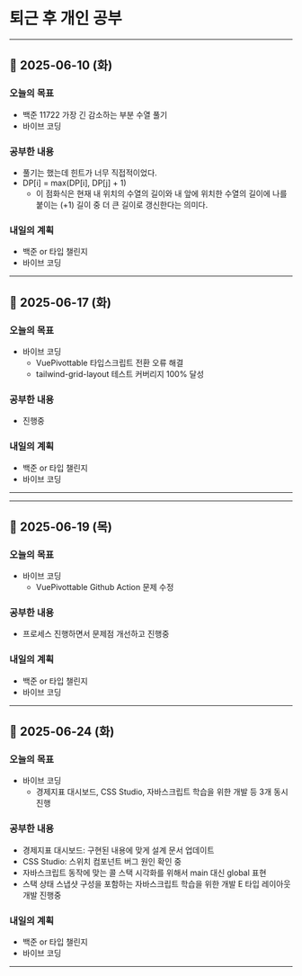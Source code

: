 # 퇴근 후 개인 공부

---

## 📅 2025-06-10 (화)

### 오늘의 목표

- 백준 11722 가장 긴 감소하는 부분 수열 풀기
- 바이브 코딩

### 공부한 내용

- 풀기는 했는데 힌트가 너무 직접적이었다.
- DP[i] = max(DP[i], DP[j] + 1)
  - 이 점화식은 현재 내 위치의 수열의 길이와 내 앞에 위치한 수열의 길이에 나를 붙이는 (+1) 길이 중 더 큰 길이로 갱신한다는 의미다.

### 내일의 계획

- 백준 or 타입 챌린지
- 바이브 코딩

---

## 📅 2025-06-17 (화)

### 오늘의 목표

- 바이브 코딩
  - VuePivottable 타입스크립트 전환 오류 해결
  - tailwind-grid-layout 테스트 커버리지 100% 달성

### 공부한 내용

- 진행중

### 내일의 계획

- 백준 or 타입 챌린지
- 바이브 코딩

---

---

## 📅 2025-06-19 (목)

### 오늘의 목표

- 바이브 코딩
  - VuePivottable Github Action 문제 수정

### 공부한 내용

- 프로세스 진행하면서 문제점 개선하고 진행중

### 내일의 계획

- 백준 or 타입 챌린지
- 바이브 코딩

---

## 📅 2025-06-24 (화)

### 오늘의 목표

- 바이브 코딩
  - 경제지표 대시보드, CSS Studio, 자바스크립트 학습을 위한 개발 등 3개 동시 진행

### 공부한 내용

- 경제지표 대시보드: 구현된 내용에 맞게 설계 문서 업데이트
- CSS Studio: 스위치 컴포넌트 버그 원인 확인 중
- 자바스크립트 동작에 맞는 콜 스택 시각화를 위해서 main 대신 global 표현
- 스택 상태 스냅샷 구성을 포함하는 자바스크립트 학습을 위한 개발 E 타입 레이아웃 개발 진행중

### 내일의 계획

- 백준 or 타입 챌린지
- 바이브 코딩

---
